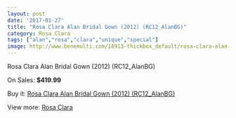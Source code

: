 ```yaml
---
layout: post
date: '2017-01-27'
title: "Rosa Clara Alan Bridal Gown (2012) (RC12_AlanBG)"
category: Rosa Clara
tags: ["alan","rosa","clara","unique","special"]
image: http://www.benemulti.com/18913-thickbox_default/rosa-clara-alan-bridal-gown-2012-rc12alanbg.jpg
---
```

Rosa Clara Alan Bridal Gown (2012) (RC12_AlanBG)

On Sales: **$419.99**
<a href="https://www.benemulti.com/en/rosa-clara/7165-rosa-clara-alan-bridal-gown-2012-rc12alanbg.html"><amp-img layout="responsive" width="600" height="600" src="//www.benemulti.com/18913-thickbox_default/rosa-clara-alan-bridal-gown-2012-rc12alanbg.jpg" alt="Rosa Clara Alan Bridal Gown (2012) (RC12_AlanBG) 0" /></a>
<a href="https://www.benemulti.com/en/rosa-clara/7165-rosa-clara-alan-bridal-gown-2012-rc12alanbg.html"><amp-img layout="responsive" width="600" height="600" src="//www.benemulti.com/18915-thickbox_default/rosa-clara-alan-bridal-gown-2012-rc12alanbg.jpg" alt="Rosa Clara Alan Bridal Gown (2012) (RC12_AlanBG) 1" /></a>
<a href="https://www.benemulti.com/en/rosa-clara/7165-rosa-clara-alan-bridal-gown-2012-rc12alanbg.html"><amp-img layout="responsive" width="600" height="600" src="//www.benemulti.com/18914-thickbox_default/rosa-clara-alan-bridal-gown-2012-rc12alanbg.jpg" alt="Rosa Clara Alan Bridal Gown (2012) (RC12_AlanBG) 2" /></a>

Buy it: [Rosa Clara Alan Bridal Gown (2012) (RC12_AlanBG)](https://www.benemulti.com/en/rosa-clara/7165-rosa-clara-alan-bridal-gown-2012-rc12alanbg.html "Rosa Clara Alan Bridal Gown (2012) (RC12_AlanBG)")

View more: [Rosa Clara](https://www.benemulti.com/en/60-rosa-clara "Rosa Clara")
